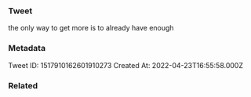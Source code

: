 ### Tweet
the only way to get more is to already have enough

### Metadata
Tweet ID: 1517910162601910273
Created At: 2022-04-23T16:55:58.000Z

### Related

